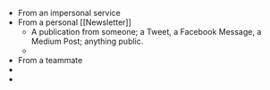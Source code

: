 - From an impersonal service
- From a personal [[Newsletter]]
	- A publication from someone; a Tweet, a Facebook Message, a Medium Post; anything public.
	-
- From a teammate
-
-
